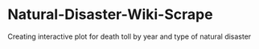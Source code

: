 # Natural-Disaster-Wiki-Scrape
Creating interactive plot for death toll by year and type of natural disaster
